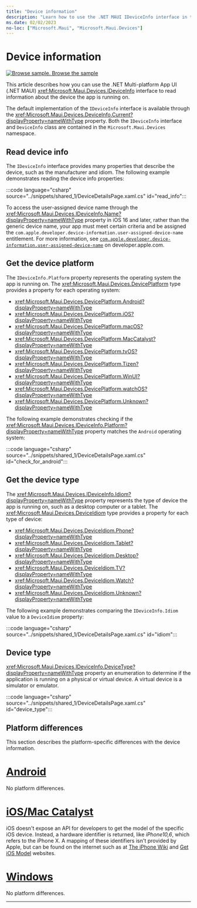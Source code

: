 ```yaml
---
title: "Device information"
description: "Learn how to use the .NET MAUI IDeviceInfo interface in the Microsoft.Maui.Devices namespace, which provides information about the device the app is running on."
ms.date: 02/02/2023
no-loc: ["Microsoft.Maui", "Microsoft.Maui.Devices"]
---
```


# Device information

[![Browse sample.](~/media/code-sample.png) Browse the sample](/samples/dotnet/maui-samples/platformintegration-essentials)

This article describes how you can use the .NET Multi-platform App UI (.NET MAUI) <xref:Microsoft.Maui.Devices.IDeviceInfo> interface to read information about the device the app is running on.

The default implementation of the `IDeviceInfo` interface is available through the <xref:Microsoft.Maui.Devices.DeviceInfo.Current?displayProperty=nameWithType> property. Both the `IDeviceInfo` interface and `DeviceInfo` class are contained in the `Microsoft.Maui.Devices` namespace.

## Read device info

The `IDeviceInfo` interface provides many properties that describe the device, such as the manufacturer and idiom. The following example demonstrates reading the device info properties:

:::code language="csharp" source="../snippets/shared_1/DeviceDetailsPage.xaml.cs" id="read_info":::

To access the user-assigned device name through the <xref:Microsoft.Maui.Devices.IDeviceInfo.Name?displayProperty=nameWithType> property in iOS 16 and later, rather than the generic device name, your app must meet certain criteria and be assigned the `com.apple.developer.device-information.user-assigned-device-name` entitlement. For more information, see [`com.apple.developer.device-information.user-assigned-device-name`](https://developer.apple.com/documentation/bundleresources/entitlements/com_apple_developer_device-information_user-assigned-device-name?language=objc) on developer.apple.com.

## Get the device platform

The `IDeviceInfo.Platform` property represents the operating system the app is running on. The <xref:Microsoft.Maui.Devices.DevicePlatform> type provides a property for each operating system:

- <xref:Microsoft.Maui.Devices.DevicePlatform.Android?displayProperty=nameWithType>
- <xref:Microsoft.Maui.Devices.DevicePlatform.iOS?displayProperty=nameWithType>
- <xref:Microsoft.Maui.Devices.DevicePlatform.macOS?displayProperty=nameWithType>
- <xref:Microsoft.Maui.Devices.DevicePlatform.MacCatalyst?displayProperty=nameWithType>
- <xref:Microsoft.Maui.Devices.DevicePlatform.tvOS?displayProperty=nameWithType>
- <xref:Microsoft.Maui.Devices.DevicePlatform.Tizen?displayProperty=nameWithType>
- <xref:Microsoft.Maui.Devices.DevicePlatform.WinUI?displayProperty=nameWithType>
- <xref:Microsoft.Maui.Devices.DevicePlatform.watchOS?displayProperty=nameWithType>
- <xref:Microsoft.Maui.Devices.DevicePlatform.Unknown?displayProperty=nameWithType>

The following example demonstrates checking if the <xref:Microsoft.Maui.Devices.IDeviceInfo.Platform?displayProperty=nameWithType> property matches the `Android` operating system:

:::code language="csharp" source="../snippets/shared_1/DeviceDetailsPage.xaml.cs" id="check_for_android":::

## Get the device type

The <xref:Microsoft.Maui.Devices.IDeviceInfo.Idiom?displayProperty=nameWithType> property represents the type of device the app is running on, such as a desktop computer or a tablet. The <xref:Microsoft.Maui.Devices.DeviceIdiom> type provides a property for each type of device:

- <xref:Microsoft.Maui.Devices.DeviceIdiom.Phone?displayProperty=nameWithType>
- <xref:Microsoft.Maui.Devices.DeviceIdiom.Tablet?displayProperty=nameWithType>
- <xref:Microsoft.Maui.Devices.DeviceIdiom.Desktop?displayProperty=nameWithType>
- <xref:Microsoft.Maui.Devices.DeviceIdiom.TV?displayProperty=nameWithType>
- <xref:Microsoft.Maui.Devices.DeviceIdiom.Watch?displayProperty=nameWithType>
- <xref:Microsoft.Maui.Devices.DeviceIdiom.Unknown?displayProperty=nameWithType>

The following example demonstrates comparing the `IDeviceInfo.Idiom` value to a `DeviceIdiom` property:

:::code language="csharp" source="../snippets/shared_1/DeviceDetailsPage.xaml.cs" id="idiom":::

## Device type

<xref:Microsoft.Maui.Devices.IDeviceInfo.DeviceType?displayProperty=nameWithType> property an enumeration to determine if the application is running on a physical or virtual device. A virtual device is a simulator or emulator.

:::code language="csharp" source="../snippets/shared_1/DeviceDetailsPage.xaml.cs" id="device_type":::

## Platform differences

This section describes the platform-specific differences with the device information.

<!-- markdownlint-disable MD025 -->
# [Android](#tab/android)

No platform differences.

# [iOS/Mac Catalyst](#tab/macios)

iOS doesn't expose an API for developers to get the model of the specific iOS device. Instead, a hardware identifier is returned, like _iPhone10,6_, which refers to the iPhone X. A mapping of these identifiers isn't provided by Apple, but can be found on the internet such as at [The iPhone Wiki](https://www.theiphonewiki.com/wiki/Models) and [Get iOS Model](https://github.com/dannycabrera/Get-iOS-Model) websites.

# [Windows](#tab/windows)

No platform differences.

-----
<!-- markdownlint-enable MD025 -->
